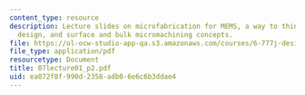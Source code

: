 ```yaml
---
content_type: resource
description: Lecture slides on microfabrication for MEMS, a way to think about process
  design, and surface and bulk micromachining concepts.
file: https://ol-ocw-studio-app-qa.s3.amazonaws.com/courses/6-777j-design-and-fabrication-of-microelectromechanical-devices-spring-2007/ea072f8f990d2358adb06e6c6b3ddae4_07lecture01_p2.pdf
file_type: application/pdf
resourcetype: Document
title: 07lecture01_p2.pdf
uid: ea072f8f-990d-2358-adb0-6e6c6b3ddae4
---
```

